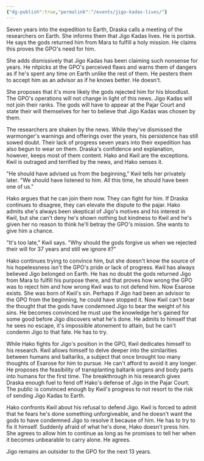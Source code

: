 ```yaml
---
{"dg-publish":true,"permalink":"/events/jigo-kadas-lives/"}
---
```


Seven years into the expedition to Earth, Draska calls a meeting of the researchers on Earth. She informs them that Jigo Kadas lives. He is portisk. He says the gods returned him from Mara to fulfill a holy mission. He claims this proves the GPO's need for him.

She adds dismissively that Jigo Kadas has been claiming such nonsense for years. He nitpicks at the GPO's perceived flaws and warns them of dangers as if he's spent any time on Earth unlike the rest of them. He pesters them to accept him as an advisor as if he knows better. He doesn't.

She proposes that it's more likely the gods rejected him for his bloodlust. The GPO's operations will not change in light of this news. Jigo Kadas will not join their ranks. The gods will have to appear at the Pajar Court and state their will themselves for her to believe that Jigo Kadas was chosen by them.

The researchers are shaken by the news. While they've dismissed the warmonger's warnings and offerings over the years, his persistence has still sowed doubt. Their lack of progress seven years into their expedition has also begun to wear on them. Draska's confidence and explanation, however, keeps most of them content. Hako and Kwil are the exceptions. Kwil is outraged and terrified by the news, and Hako senses it.

"He should have advised us from the beginning," Kwil tells her privately later. "We should have listened to him. All this time, he should have been one of us."

Hako argues that he can join them now. They can fight for him. If Draska continues to disagree, they can elevate the dispute to the pajar. Hako admits she's always been skeptical of Jigo's motives and his interest in Kwil, but she can't deny he's shown nothing but kindness to Kwil and he's given her no reason to think he'll betray the GPO's mission. She wants to give him a chance.

"It's too late," Kwil says. "Why should the gods forgive us when we rejected their will for 37 years and still we ignore it?"

Hako continues trying to convince him, but she doesn't know the source of his hopelessness isn't the GPO's pride or lack of progress. Kwil has always believed Jigo belonged on Earth. He has no doubt the gods returned Jigo from Mara to fulfill his purpose there, and that proves how wrong the GPO was to reject him and how wrong Kwil was to not defend him. Now Esarose exists. She was born of Kwil's sin. Perhaps if Jigo had been an advisor to the GPO from the beginning, he could have stopped it. Now Kwil can't bear the thought that the gods have condemned Jigo to bear the weight of his sins. He becomes convinced he must use the knowledge he's gained for some good before Jigo discovers what he's done. He admits to himself that he sees no escape, it's impossible atonement to attain, but he can't condemn Jigo to that fate. He has to try.

While Hako fights for Jigo's position in the GPO, Kwil dedicates himself to his research. Kwil allows himself to delve deeper into the similarities between humans and baltariks, a subject that once brought too many thoughts of Esarose for him to pursue. He can't afford to avoid it any longer. He proposes the feasibility of transplanting baltarik organs and body parts into humans for the first time. The breakthrough in his research gives Draska enough fuel to fend off Hako's defense of Jigo in the Pajar Court. The public is convinced enough by Kwil's progress to not resort to the risk of sending Jigo Kadas to Earth.

Hako confronts Kwil about his refusal to defend Jigo. Kwil is forced to admit that he fears he's done something unforgiveable, and he doesn't want the gods to have condemned Jigo to resolve it because of him. He has to try to fix it himself. Suddenly afraid of what he's done, Hako doesn't press him. She agrees to allow him to continue as long as he promises to tell her when it becomes unbearable to carry alone. He agrees.

Jigo remains an outsider to the GPO for the next 13 years.